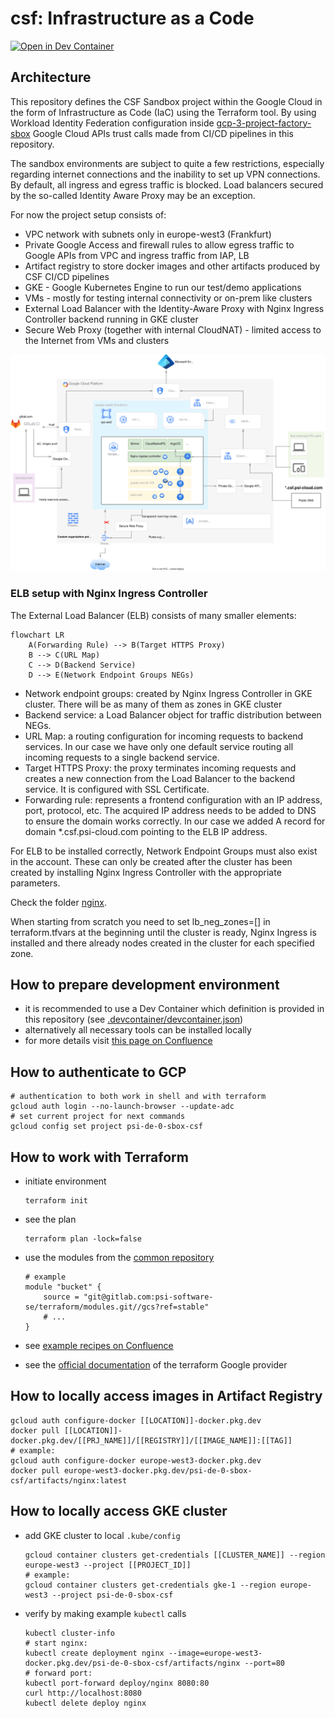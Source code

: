 # csf: Infrastructure as a Code

[![Open in Dev Container](https://img.shields.io/static/v1?label=Dev%20Containers&message=Open%20in%20Dev%20Container&color=green)](https://vscode.dev/redirect?url=vscode://ms-vscode-remote.remote-containers/cloneInVolume?url=git@gitlab.com:psi-software-se/terraform/teams/sbox/csf.git)

## Architecture

This repository defines the CSF Sandbox project within the Google Cloud in the form of Infrastructure as Code (IaC) using the Terraform tool.
By using Workload Identity Federation configuration inside [gcp-3-project-factory-sbox](https://gitlab.com/psi-software-se/terraform/gcp-3-project-factory-sbox) Google Cloud APIs trust calls made from CI/CD pipelines in this repository.

The sandbox environments are subject to quite a few restrictions, especially regarding internet connections and the inability to set up VPN connections. By default, all ingress and egress traffic is blocked. Load balancers secured by the so-called Identity Aware Proxy may be an exception.

For now the project setup consists of:

* VPC network with subnets only in europe-west3 (Frankfurt)
* Private Google Access and firewall rules to allow egress traffic to Google APIs from VPC and ingress traffic from IAP, LB
* Artifact registry to store docker images and other artifacts produced by CSF CI/CD pipelines
* GKE - Google Kubernetes Engine to run our test/demo applications
* VMs - mostly for testing internal connectivity or on-prem like clusters
* External Load Balancer with the Identity-Aware Proxy with Nginx Ingress Controller backend running in GKE cluster
* Secure Web Proxy (together with internal CloudNAT) - limited access to the Internet from VMs and clusters

<img src="diagram.svg" alt="Architecture" width="700"/>

### ELB setup with Nginx Ingress Controller

The External Load Balancer (ELB) consists of many smaller elements:

```mermaid
flowchart LR
    A(Forwarding Rule) --> B(Target HTTPS Proxy)
    B --> C(URL Map)
    C --> D(Backend Service)
    D --> E(Network Endpoint Groups NEGs)
```

* Network endpoint groups: created by Nginx Ingress Controller in GKE cluster. There will be as many of them as zones in GKE cluster
* Backend service: a Load Balancer object for traffic distribution between NEGs. 
* URL Map: a routing configuration for incoming requests to backend services. In our case we have only one default service routing all incoming requests to a single backend service.
* Target HTTPS Proxy: the proxy terminates incoming requests and creates a new connection from the Load Balancer to the backend service. It is configured with SSL Certificate.
* Forwarding rule: represents a frontend configuration with an IP address, port, protocol, etc. The acquired IP address needs to be added to DNS to ensure the domain works correctly. In our case we added A record for domain *.csf.psi-cloud.com pointing to the ELB IP address.

For ELB to be installed correctly, Network Endpoint Groups must also exist in the account. These can only be created after the cluster has been created by installing Nginx Ingress Controller with the appropriate parameters.

Check the folder [nginx](nginx/README.md).

When starting from scratch you need to set lb_neg_zones=[] in terraform.tfvars at the beginning until the cluster is ready, Nginx Ingress is installed and there already
nodes created in the cluster for each specified zone.

## How to prepare development environment

* it is recommended to use a Dev Container which definition is provided in this repository (see [.devcontainer/devcontainer.json](.devcontainer/devcontainer.json))
* alternatively all necessary tools can be installed locally
* for more details visit [this page on Confluence](https://intranet-psise.atlassian.net/wiki/x/f3ERAw)

## How to authenticate to GCP

```shell
# authentication to both work in shell and with terraform
gcloud auth login --no-launch-browser --update-adc
# set current project for next commands
gcloud config set project psi-de-0-sbox-csf
```

## How to work with Terraform

* initiate environment

    ```shell
    terraform init
    ```

* see the plan

    ```shell
    terraform plan -lock=false
    ```

* use the modules from the [common repository](https://gitlab.com/psi-software-se/terraform/modules)

    ```hcl
    # example
    module "bucket" {
        source = "git@gitlab.com:psi-software-se/terraform/modules.git//gcs?ref=stable"
        # ...
    }
    ```

* see [example recipes on Confluence](https://intranet-psise.atlassian.net/wiki/x/zXERAw)
* see the [official documentation](https://registry.terraform.io/providers/hashicorp/google/latest/docs) of the terraform Google provider

## How to locally access images in Artifact Registry

```shell
gcloud auth configure-docker [[LOCATION]]-docker.pkg.dev
docker pull [[LOCATION]]-docker.pkg.dev/[[PRJ_NAME]]/[[REGISTRY]]/[[IMAGE_NAME]]:[[TAG]]
# example:
gcloud auth configure-docker europe-west3-docker.pkg.dev
docker pull europe-west3-docker.pkg.dev/psi-de-0-sbox-csf/artifacts/nginx:latest
```

## How to locally access GKE cluster

* add GKE cluster to local `.kube/config`

    ```shell
    gcloud container clusters get-credentials [[CLUSTER_NAME]] --region europe-west3 --project [[PROJECT_ID]]
    # example:
    gcloud container clusters get-credentials gke-1 --region europe-west3 --project psi-de-0-sbox-csf
    ```

* verify by making example `kubectl` calls

    ```shell
    kubectl cluster-info
    # start nginx:
    kubectl create deployment nginx --image=europe-west3-docker.pkg.dev/psi-de-0-sbox-csf/artifacts/nginx --port=80
    # forward port:
    kubectl port-forward deploy/nginx 8080:80
    curl http://localhost:8080
    kubectl delete deploy nginx
    ```
